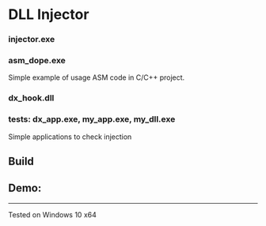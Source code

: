 # DLL Injector

### injector.exe

### asm_dope.exe

Simple example of usage ASM code in C/C++ project.

### dx_hook.dll

### tests: dx_app.exe, my_app.exe, my_dll.exe

Simple applications to check injection

## Build

## Demo:

---------------------------------------
Tested on Windows 10 x64
